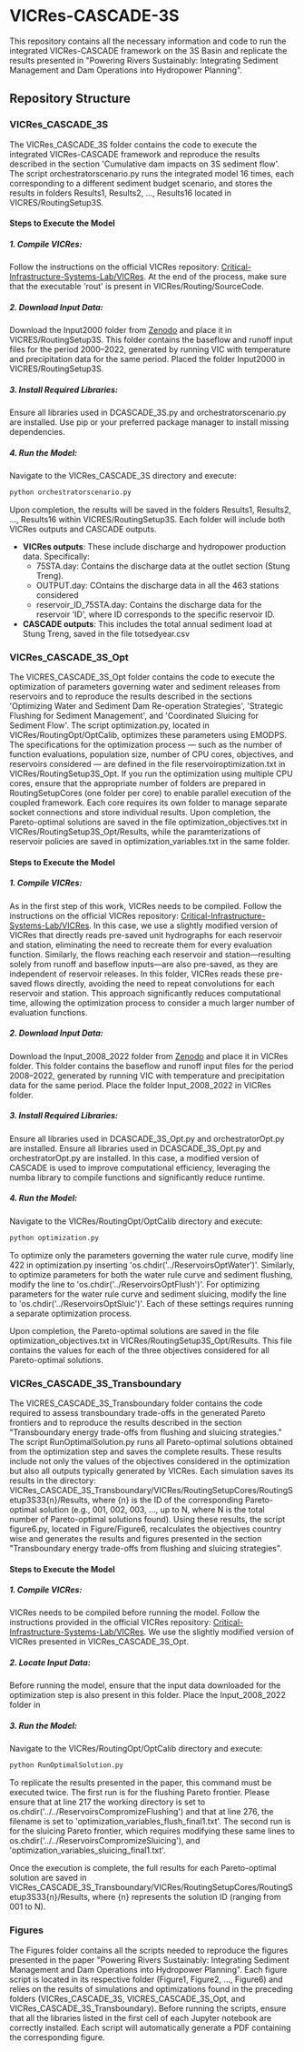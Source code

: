 # VICRes-CASCADE-3S
This repository contains all the necessary information and code to run the integrated VICRes-CASCADE framework on the 3S Basin and replicate the results presented in "Powering Rivers Sustainably: Integrating Sediment Management and Dam Operations into Hydropower Planning".
## Repository Structure
### VICRes_CASCADE_3S
The VICRes_CASCADE_3S folder contains the code to execute the integrated VICRes-CASCADE framework and reproduce the results described in the section 'Cumulative dam impacts on 3S sediment flow'.
The script orchestratorscenario.py runs the integrated model 16 times, each corresponding to a different sediment budget scenario, and stores the results in folders Results1, Results2, ..., Results16 located in VICRES/RoutingSetup3S.
#### Steps to Execute the Model
##### 1. Compile VICRes:
Follow the instructions on the official VICRes repository: [Critical-Infrastructure-Systems-Lab/VICRes](https://github.com/Critical-Infrastructure-Systems-Lab/VICRes).
At the end of the process, make sure that the executable 'rout' is present in VICRes/Routing/SourceCode.
##### 2. Download Input Data:
Download the Input2000 folder from [Zenodo](https://doi.org/10.5281/zenodo.15051903) and place it in VICRES/RoutingSetup3S. This folder contains the baseflow and runoff input files for the period 2000–2022, generated by running VIC with temperature and precipitation data for the same period. Placed the folder Input2000 in VICRES/RoutingSetup3S.
##### 3. Install Required Libraries:
Ensure all libraries used in DCASCADE_3S.py and orchestratorscenario.py are installed. Use pip or your preferred package manager to install missing dependencies.
##### 4. Run the Model:
Navigate to the VICRes_CASCADE_3S directory and execute:
```bash
python orchestratorscenario.py
```
Upon completion, the results will be saved in the folders Results1, Results2, ..., Results16 within VICRES/RoutingSetup3S. Each folder will include both VICRes outputs and CASCADE outputs.
- **VICRes outputs**: These include discharge and hydropower production data. Specifically:
  - 75STA.day: Contains the discharge data at the outlet section (Stung Treng).
  - OUTPUT.day: COntains the discharge data in all the 463 stations considered
  - reservoir_ID_75STA.day: Contains the discharge data for the reservoir 'ID', where ID corresponds to the specific reservoir ID.
- **CASCADE outputs**: This includes the total annual sediment load at Stung Treng, saved in the file totsedyear.csv
### VICRes_CASCADE_3S_Opt
The VICRES_CASCADE_3S_Opt folder contains the code to execute the optimization of parameters governing water and sediment releases from reservoirs and to reproduce the results described in the sections 'Optimizing Water and Sediment Dam Re-operation Strategies', 'Strategic Flushing for Sediment Management', and 'Coordinated Sluicing for Sediment Flow'.
The script optimization.py, located in VICRes/RoutingOpt/OptCalib, optimizes these parameters using EMODPS. The specifications for the optimization process — such as the number of function evaluations, population size, number of CPU cores, objectives, and reservoirs considered — are defined in the file reservoiroptimization.txt in VICRes/RoutingSetup3S_Opt.
If you run the optimization using multiple CPU cores, ensure that the appropriate number of folders are prepared in RoutingSetupCores (one folder per core) to enable parallel execution of the coupled framework. Each core requires its own folder to manage separate socket connections and store individual results.
Upon completion, the Pareto-optimal solutions are saved in the file optimization_objectives.txt in VICRes/RoutingSetup3S_Opt/Results, while the paramterizations of reservoir policies are saved in optimization_variables.txt in the same folder.
#### Steps to Execute the Model
##### 1. Compile VICRes:
As in the first step of this work, VICRes needs to be compiled. Follow the instructions on the official VICRes repository: [Critical-Infrastructure-Systems-Lab/VICRes](https://github.com/Critical-Infrastructure-Systems-Lab/VICRes). In this case, we use a slightly modified version of VICRes that directly reads pre-saved unit hydrographs for each reservoir and station, eliminating the need to recreate them for every evaluation function. Similarly, the flows reaching each reservoir and station—resulting solely from runoff and baseflow inputs—are also pre-saved, as they are independent of reservoir releases. In this folder, VICRes reads these pre-saved flows directly, avoiding the need to repeat convolutions for each reservoir and station. This approach significantly reduces computational time, allowing the optimization process to consider a much larger number of evaluation functions.
##### 2. Download Input Data:
Download the Input_2008_2022 folder from [Zenodo](https://doi.org/10.5281/zenodo.15051903) and place it in VICRes folder. This folder contains the baseflow and runoff input files for the period 2008–2022, generated by running VIC with temperature and precipitation data for the same period. Place the folder Input_2008_2022 in VICRes folder.
##### 3. Install Required Libraries:
Ensure all libraries used in DCASCADE_3S_Opt.py and orchestratorOpt.py are installed. Ensure all libraries used in DCASCADE_3S_Opt.py and orchestratorOpt.py are installed. In this case, a modified version of CASCADE is used to improve computational efficiency, leveraging the numba library to compile functions and significantly reduce runtime.
##### 4. Run the Model:
Navigate to the VICRes/RoutingOpt/OptCalib directory and execute:
```bash
python optimization.py
```
To optimize only the parameters governing the water rule curve, modify line 422 in optimization.py inserting 'os.chdir('../ReservoirsOptWater')'.
Similarly, to optimize parameters for both the water rule curve and sediment flushing, modify the line to 'os.chdir('../ReservoirsOptFlush')'.
For optimizing parameters for the water rule curve and sediment sluicing, modify the line to 'os.chdir('../ReservoirsOptSluic')'.
Each of these settings requires running a separate optimization process.

Upon completion, the Pareto-optimal solutions are saved in the file optimization_objectives.txt in VICRes/RoutingSetup3S_Opt/Results. This file contains the values for each of the three objectives considered for all Pareto-optimal solutions.

### VICRes_CASCADE_3S_Transboundary
The VICRES_CASCADE_3S_Transboundary folder contains the code required to assess transboundary trade-offs in the generated Pareto frontiers and to reproduce the results described in the section "Transboundary energy trade-offs from flushing and sluicing strategies."
The script RunOptimalSolution.py runs all Pareto-optimal solutions obtained from the optimization step and saves the complete results. These results include not only the values of the objectives considered in the optimization but also all outputs typically generated by VICRes. Each simulation saves its results in the directory: VICRes_CASCADE_3S_Transboundary/VICRes/RoutingSetupCores/RoutingSetup3S33{n}/Results, where {n} is the ID of the corresponding Pareto-optimal solution (e.g., 001, 002, 003, ..., up to N, where N is the total number of Pareto-optimal solutions found).
Using these results, the script figure6.py, located in Figure/Figure6, recalculates the objectives country wise and generates the results and figures presented in the section "Transboundary energy trade-offs from flushing and sluicing strategies".

#### Steps to Execute the Model
##### 1. Compile VICRes:
VICRes needs to be compiled before running the model. Follow the instructions provided in the official VICRes repository: [Critical-Infrastructure-Systems-Lab/VICRes](https://github.com/Critical-Infrastructure-Systems-Lab/VICRes). We use the slightly modified version of VICRes presented in VICRes_CASCADE_3S_Opt. 
##### 2. Locate Input Data:
Before running the model, ensure that the input data downloaded for the optimization step is also present in this folder. Place the Input_2008_2022 folder in
##### 3. Run the Model:
Navigate to the VICRes/RoutingOpt/OptCalib directory and execute:
```bash
python RunOptimalSolution.py
```
To replicate the results presented in the paper, this command must be executed twice. The first run is for the flushing Pareto frontier. Please ensure that at line 217 the working directory is set to os.chdir('../../ReservoirsCompromizeFlushing') and that at line 276, the filename is set to 'optimization_variables_flush_final1.txt'. 
The second run is for the sluicing Pareto frontier, which requires modifying these same lines to os.chdir('../../ReservoirsCompromizeSluicing'), and 'optimization_variables_sluicing_final1.txt'.

Once the execution is complete, the full results for each Pareto-optimal solution are saved in VICRes_CASCADE_3S_Transboundary/VICRes/RoutingSetupCores/RoutingSetup3S33{n}/Results, where {n} represents the solution ID (ranging from 001 to N).

### Figures
The Figures folder contains all the scripts needed to reproduce the figures presented in the paper "Powering Rivers Sustainably: Integrating Sediment Management and Dam Operations into Hydropower Planning". Each figure script is located in its respective folder (Figure1, Figure2, ..., Figure6) and relies on the results of simulations and optimizations found in the preceding folders (VICRes_CASCADE_3S, VICRES_CASCADE_3S_Opt, and VICRes_CASCADE_3S_Transboundary).
Before running the scripts, ensure that all the libraries listed in the first cell of each Jupyter notebook are correctly installed. Each script will automatically generate a PDF containing the corresponding figure.

